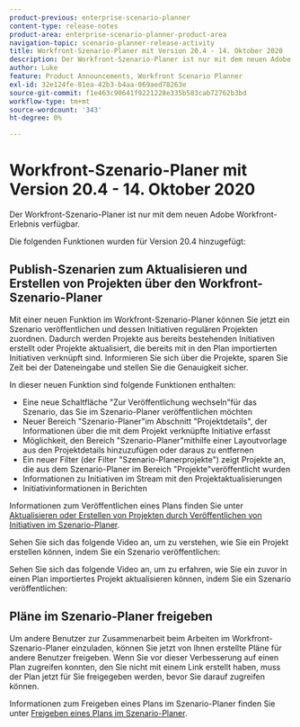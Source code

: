 ```yaml
---
product-previous: enterprise-scenario-planner
content-type: release-notes
product-area: enterprise-scenario-planner-product-area
navigation-topic: scenario-planner-release-activity
title: Workfront-Szenario-Planer mit Version 20.4 - 14. Oktober 2020
description: Der Workfront-Szenario-Planer ist nur mit dem neuen Adobe Workfront-Erlebnis verfügbar.
author: Luke
feature: Product Announcements, Workfront Scenario Planner
exl-id: 32e124fe-81ea-42b3-b4aa-069aed78263e
source-git-commit: f1e463c90641f9221228e335b583cab72762b3bd
workflow-type: tm+mt
source-wordcount: '343'
ht-degree: 0%

---
```


# Workfront-Szenario-Planer mit Version 20.4 - 14. Oktober 2020

Der Workfront-Szenario-Planer ist nur mit dem neuen Adobe Workfront-Erlebnis verfügbar.

Die folgenden Funktionen wurden für Version 20.4 hinzugefügt:

## Publish-Szenarien zum Aktualisieren und Erstellen von Projekten über den Workfront-Szenario-Planer

Mit einer neuen Funktion im Workfront-Szenario-Planer können Sie jetzt ein Szenario veröffentlichen und dessen Initiativen regulären Projekten zuordnen. Dadurch werden Projekte aus bereits bestehenden Initiativen erstellt oder Projekte aktualisiert, die bereits mit in den Plan importierten Initiativen verknüpft sind. Informieren Sie sich über die Projekte, sparen Sie Zeit bei der Dateneingabe und stellen Sie die Genauigkeit sicher.

In dieser neuen Funktion sind folgende Funktionen enthalten:

* Eine neue Schaltfläche &quot;Zur Veröffentlichung wechseln&quot;für das Szenario, das Sie im Szenario-Planer veröffentlichen möchten
* Neuer Bereich &quot;Szenario-Planer&quot;im Abschnitt &quot;Projektdetails&quot;, der Informationen über die mit dem Projekt verknüpfte Initiative erfasst
* Möglichkeit, den Bereich &quot;Szenario-Planer&quot;mithilfe einer Layoutvorlage aus den Projektdetails hinzuzufügen oder daraus zu entfernen
* Ein neuer Filter (der Filter &quot;Szenario-Planerprojekte&quot;) zeigt Projekte an, die aus dem Szenario-Planer im Bereich &quot;Projekte&quot;veröffentlicht wurden
* Informationen zu Initiativen im Stream mit den Projektaktualisierungen
* Initiativinformationen in Berichten

Informationen zum Veröffentlichen eines Plans finden Sie unter [Aktualisieren oder Erstellen von Projekten durch Veröffentlichen von Initiativen im Szenario-Planer](../../../scenario-planner/publish-scenarios-update-projects.md).

Sehen Sie sich das folgende Video an, um zu verstehen, wie Sie ein Projekt erstellen können, indem Sie ein Szenario veröffentlichen:

Sehen Sie sich das folgende Video an, um zu erfahren, wie Sie ein zuvor in einen Plan importiertes Projekt aktualisieren können, indem Sie ein Szenario veröffentlichen:

## Pläne im Szenario-Planer freigeben

Um andere Benutzer zur Zusammenarbeit beim Arbeiten im Workfront-Szenario-Planer einzuladen, können Sie jetzt von Ihnen erstellte Pläne für andere Benutzer freigeben. Wenn Sie vor dieser Verbesserung auf einen Plan zugreifen konnten, den Sie nicht mit einem Link erstellt haben, muss der Plan jetzt für Sie freigegeben werden, bevor Sie darauf zugreifen können.

Informationen zum Freigeben eines Plans im Szenario-Planer finden Sie unter [Freigeben eines Plans im Szenario-Planer](../../../scenario-planner/share-a-plan.md).

